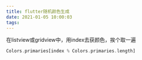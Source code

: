 ```yaml
---
title: flutter随机颜色生成
date: 2021-01-05 10:00:03
tags:
---
```


在listview或gridview中，用index去获颜色，挨个取一遍

```dart
Colors.primaries[index % Colors.primaries.length]
```

